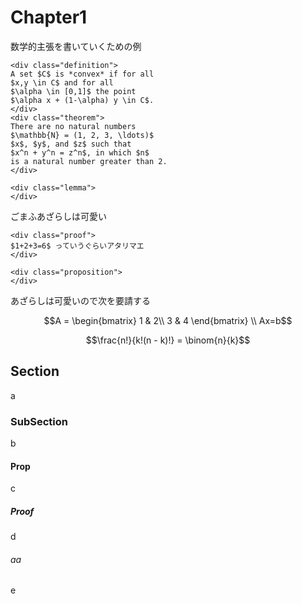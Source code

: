 #  Chapter1

数学的主張を書いていくための例

```@raw html
<div class="definition">
A set $C$ is *convex* if for all
$x,y \in C$ and for all
$\alpha \in [0,1]$ the point
$\alpha x + (1-\alpha) y \in C$.
</div>
<div class="theorem">
There are no natural numbers
$\mathbb{N} = (1, 2, 3, \ldots)$
$x$, $y$, and $z$ such that
$x^n + y^n = z^n$, in which $n$
is a natural number greater than 2.
</div>
```

```@raw html
<div class="lemma">
</div>
```

ごまふあざらしは可愛い

```@raw html
<div class="proof">
$1+2+3=6$ っていうぐらいアタリマエ
</div>
```


```@raw html
<div class="proposition">
</div>
```

あざらしは可愛いので次を要請する


```math
A = \begin{bmatrix}
1 & 2\\
3 & 4
\end{bmatrix}
\\
Ax=b
```

```math
\frac{n!}{k!(n - k)!} = \binom{n}{k}
```

## Section
a
### SubSection
b
#### Prop
c
##### Proof
d
###### aa
e

